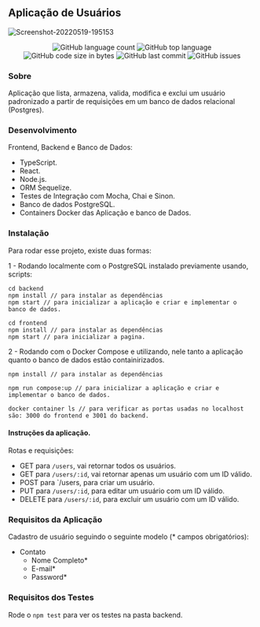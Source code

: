## Aplicação de Usuários

<img src="https://i.ibb.co/wNj6qJP/Screenshot-20220519-195153.png" alt="Screenshot-20220519-195153" border="0">  

<p align="center">
  <img alt="GitHub language count" src="https://img.shields.io/github/languages/count/RaphaelTaglialegna/backendContacts">
  <img alt="GitHub top language" src="https://img.shields.io/github/languages/top/RaphaelTaglialegna/backendContacts">
  <img alt="GitHub code size in bytes" src="https://img.shields.io/github/languages/code-size/RaphaelTaglialegna/backendContacts">
  <img alt="GitHub last commit" src="https://img.shields.io/github/last-commit/RaphaelTaglialegna/backendContacts">
  <img alt="GitHub issues" src="https://img.shields.io/github/issues/RaphaelTaglialegna/backendContacts">
</p>

### Sobre

Aplicação que lista, armazena, valida, modifica e exclui um usuário padronizado a partir de requisições em um banco de dados relacional (Postgres).

### Desenvolvimento

Frontend, Backend e Banco de Dados:
- TypeScript.
- React.
- Node.js.
- ORM Sequelize.
- Testes de Integração com Mocha, Chai e Sinon.
- Banco de dados PostgreSQL.
- Containers Docker das Aplicação e banco de Dados.

### Instalação 

Para rodar esse projeto, existe duas formas: 

1 - Rodando localmente com o PostgreSQL instalado previamente usando, scripts:  
``` 
cd backend
npm install // para instalar as dependências
npm start // para inicializar a aplicação e criar e implementar o banco de dados.

cd frontend
npm install // para instalar as dependências
npm start // para inicializar a pagina.

```
2 - Rodando com o Docker Compose e utilizando, nele tanto a aplicação quanto o banco de dados estão containirizados.  
``` 
npm install // para instalar as dependências

npm run compose:up // para inicializar a aplicação e criar e implementar o banco de dados.

docker container ls // para verificar as portas usadas no localhost são: 3000 do frontend e 3001 do backend.
```

#### Instruções da aplicação. 

Rotas e requisições: 

- GET para `/users`, vai retornar todos os usuários.
- GET para `/users/:id`, vai retornar apenas um usuário com um ID válido.
- POST para `/users, para criar um usuário.
- PUT para `/users/:id`, para editar um usuário com um ID válido.
- DELETE para `/users/:id`, para excluir um usuário com um ID válido.

### Requisitos da Aplicação 

Cadastro de usuário seguindo o seguinte modelo (* campos obrigatórios): 
  - Contato 
    - Nome Completo*
    - E-mail*
    - Password*

### Requisitos dos Testes
Rode o `npm test` para ver os testes na pasta backend.


